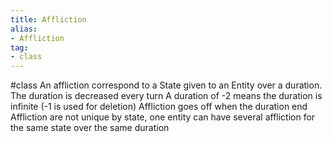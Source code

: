 ```yaml
---
title: Affliction
alias: 
- Affliction
tag: 
- class
---
```

#class 
An affliction correspond to a State given to an Entity over a duration.
The duration is decreased every turn
A duration of -2 means the duration is infinite (-1 is used for deletion)
Affliction goes off when the duration end
Affliction are not unique by state, one entity can have several affliction for the same state over the same duration
